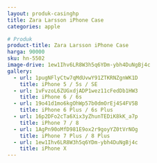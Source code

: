 ```yaml
---
layout: produk-casinghp
title: Zara Larsson iPhone Case
categories: apple

# Produk
product-title: Zara Larsson iPhone Case
harga: 90000
sku: hn-5502
image-drive: 1ew1Ihv6LR8W3h5q6YDm-ybh4DuNgBj4c
gallery:
  - url: 1pugNFlyCtw7qMdUvwY91ZTKRNZgnWK1D
    title: iPhone 5 / 5s / SE
  - url: 1vFvzoL6ZUGxdjADP1wez11cFedDb1HW3
    title: iPhone 6 / 6s
  - url: 19o41d1mo6kgOhWp57b0dmOrEj4S4FV5B
    title: iPhone 6 Plus / 6s Plus
  - url: 16p2DFo2cTa6Xix3yZhunTEDiK8kK_a7p
    title: iPhone 7 / 8
  - url: 1AgPn90oMfD981E9ox2r9goyYZ0tVrNOg
    title: iPhone 7 Plus / 8 Plus
  - url: 1ew1Ihv6LR8W3h5q6YDm-ybh4DuNgBj4c
    title: iPhone X
---
```

